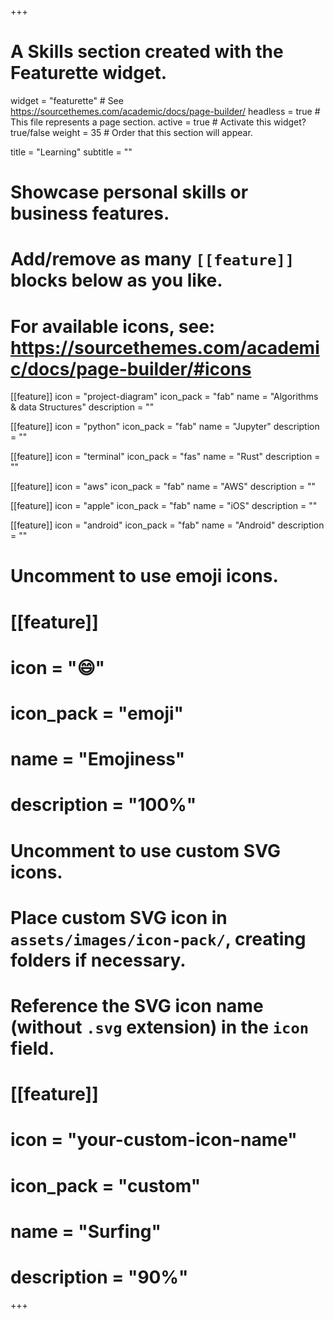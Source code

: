 +++
# A Skills section created with the Featurette widget.
widget = "featurette"  # See https://sourcethemes.com/academic/docs/page-builder/
headless = true  # This file represents a page section.
active = true  # Activate this widget? true/false
weight = 35  # Order that this section will appear.

title = "Learning"
subtitle = ""

# Showcase personal skills or business features.
# 
# Add/remove as many `[[feature]]` blocks below as you like.
# 
# For available icons, see: https://sourcethemes.com/academic/docs/page-builder/#icons

[[feature]]
  icon = "project-diagram"
  icon_pack = "fab"
  name = "Algorithms & data Structures"
  description = ""

[[feature]]
  icon = "python"
  icon_pack = "fab"
  name = "Jupyter"
  description = ""

[[feature]]
  icon = "terminal"
  icon_pack = "fas"
  name = "Rust"
  description = ""

[[feature]]
  icon = "aws"
  icon_pack = "fab"
  name = "AWS"
  description = ""

[[feature]]
  icon = "apple"
  icon_pack = "fab"
  name = "iOS"
  description = ""

[[feature]]
  icon = "android"
  icon_pack = "fab"
  name = "Android"
  description = ""

# Uncomment to use emoji icons.
# [[feature]]
#  icon = ":smile:"
#  icon_pack = "emoji"
#  name = "Emojiness"
#  description = "100%"  

# Uncomment to use custom SVG icons.
# Place custom SVG icon in `assets/images/icon-pack/`, creating folders if necessary.
# Reference the SVG icon name (without `.svg` extension) in the `icon` field.
# [[feature]]
#  icon = "your-custom-icon-name"
#  icon_pack = "custom"
#  name = "Surfing"
#  description = "90%"

+++
